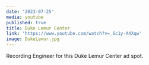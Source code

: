 ```yaml
---
date: '2023-07-25'
media: youtube
published: true
title: Duke Lemur Center
link: 'https://www.youtube.com/watch?v=_Sc1y-A4Xqw'
image: DukeLemur.jpg
---
```

Recording Engineer for this Duke Lemur Center ad spot.
